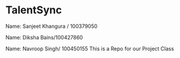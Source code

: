 # TalentSync

Name: Sanjeet Khangura / 100379050

Name: Diksha Bains/100427860

Name: Navroop Singh/ 100450155
This is a Repo for our Project Class